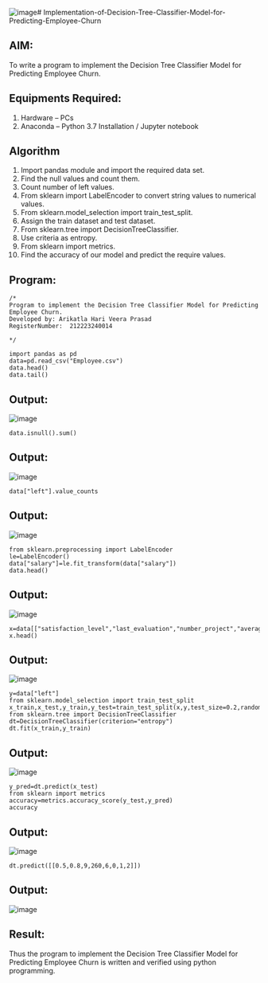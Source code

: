 ![image](https://github.com/Hariveeraprasad-2006/Implementation-of-Decision-Tree-Classifier-Model-for-Predicting-Employee-Churn/assets/145049988/b3d3181c-19d9-48eb-9f26-5debbcb40be3)# Implementation-of-Decision-Tree-Classifier-Model-for-Predicting-Employee-Churn

## AIM:
To write a program to implement the Decision Tree Classifier Model for Predicting Employee Churn.

## Equipments Required:
1. Hardware – PCs
2. Anaconda – Python 3.7 Installation / Jupyter notebook

## Algorithm
1. Import pandas module and import the required data set.
2. Find the null values and count them.
3. Count number of left values.
4. From sklearn import LabelEncoder to convert string values to numerical values.
5. From sklearn.model_selection import train_test_split.
6. Assign the train dataset and test dataset.
7. From sklearn.tree import DecisionTreeClassifier.
8. Use criteria as entropy.
9. From sklearn import metrics.
10. Find the accuracy of our model and predict the require values. 

## Program:
```
/*
Program to implement the Decision Tree Classifier Model for Predicting Employee Churn.
Developed by: Arikatla Hari Veera Prasad
RegisterNumber:  212223240014

*/
```
```
import pandas as pd
data=pd.read_csv("Employee.csv")
data.head()
data.tail()
```

## Output:
![image](https://github.com/Hariveeraprasad-2006/Implementation-of-Decision-Tree-Classifier-Model-for-Predicting-Employee-Churn/assets/145049988/9c62a6ea-a990-435d-8030-e1b918cf2051)
```
data.isnull().sum()

```
## Output:
![image](https://github.com/Hariveeraprasad-2006/Implementation-of-Decision-Tree-Classifier-Model-for-Predicting-Employee-Churn/assets/145049988/6deb602d-3ed2-4a4f-8901-ade6a4fa5a0e)
```
data["left"].value_counts
```
## Output:
![image](https://github.com/Hariveeraprasad-2006/Implementation-of-Decision-Tree-Classifier-Model-for-Predicting-Employee-Churn/assets/145049988/70a487d5-627a-4f5e-b13c-9c6ea3251227)
```
from sklearn.preprocessing import LabelEncoder
le=LabelEncoder()
data["salary"]=le.fit_transform(data["salary"])
data.head()
```
## Output:
![image](https://github.com/Hariveeraprasad-2006/Implementation-of-Decision-Tree-Classifier-Model-for-Predicting-Employee-Churn/assets/145049988/646deb98-db80-4d0a-9822-219b90af7e0f)
```
x=data[["satisfaction_level","last_evaluation","number_project","average_montly_hours","time_spend_company","Work_accident","promotion_last_5years","salary"]]
x.head()
```
## Output:
![image](https://github.com/Hariveeraprasad-2006/Implementation-of-Decision-Tree-Classifier-Model-for-Predicting-Employee-Churn/assets/145049988/cde110a1-3ccf-4d02-84bb-f16dd2c7418d)
```
y=data["left"]
from sklearn.model_selection import train_test_split
x_train,x_test,y_train,y_test=train_test_split(x,y,test_size=0.2,random_state=100)
from sklearn.tree import DecisionTreeClassifier
dt=DecisionTreeClassifier(criterion="entropy")
dt.fit(x_train,y_train)
```
## Output:
![image](https://github.com/Hariveeraprasad-2006/Implementation-of-Decision-Tree-Classifier-Model-for-Predicting-Employee-Churn/assets/145049988/154d1b1c-0460-4e28-a148-4804e6196cb8)
```
y_pred=dt.predict(x_test)
from sklearn import metrics
accuracy=metrics.accuracy_score(y_test,y_pred)
accuracy
```
## Output:
![image](https://github.com/Hariveeraprasad-2006/Implementation-of-Decision-Tree-Classifier-Model-for-Predicting-Employee-Churn/assets/145049988/f09bb0e1-0790-4671-94f0-f0192cbf0baa)
```
dt.predict([[0.5,0.8,9,260,6,0,1,2]])
```
## Output:
![image](https://github.com/Hariveeraprasad-2006/Implementation-of-Decision-Tree-Classifier-Model-for-Predicting-Employee-Churn/assets/145049988/0b0d1612-0257-43bc-9513-b840b6080b6b)
## Result:
Thus the program to implement the  Decision Tree Classifier Model for Predicting Employee Churn is written and verified using python programming.

